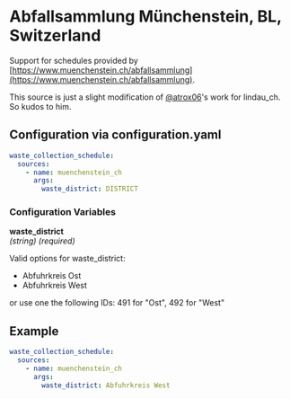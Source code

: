 # Abfallsammlung Münchenstein, BL, Switzerland

Support for schedules provided by [https://www.muenchenstein.ch/abfallsammlung](https://www.muenchenstein.ch/abfallsammlung).

This source is just a slight modification of [@atrox06](https://github.com/atrox06)'s work for lindau_ch. So kudos to him.

## Configuration via configuration.yaml

```yaml
waste_collection_schedule:
  sources:
    - name: muenchenstein_ch
      args:
        waste_district: DISTRICT

```

### Configuration Variables

**waste_district**<br>
*(string) (required)*

Valid options for waste_district:
- Abfuhrkreis Ost
- Abfuhrkreis West

or use one the following IDs: 491 for "Ost", 492 for "West"

## Example

```yaml
waste_collection_schedule:
  sources:
    - name: muenchenstein_ch
      args:
        waste_district: Abfuhrkreis West

```
